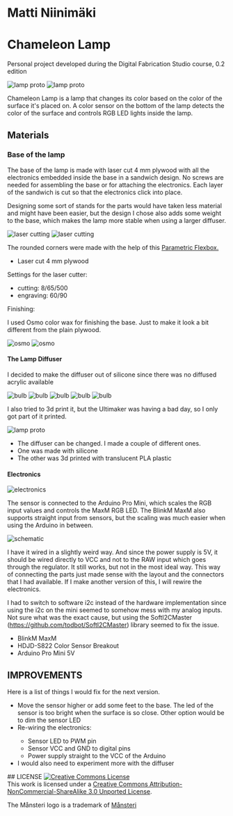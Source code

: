 # Matti Niinimäki
# Chameleon Lamp

Personal project developed during the Digital Fabrication Studio course, 0.2 edition

<img alt="lamp proto" src="https://raw.github.com/DigitalFabricationStudio/Project_0.2/master/matti.niinimaki/finalproject/images/lamp001.jpg" />
<img alt="lamp proto" src="https://raw.github.com/DigitalFabricationStudio/Project_0.2/master/matti.niinimaki/finalproject/images/lamp002.jpg" />

Chameleon Lamp is a lamp that changes its color based on the color of the surface it's placed on. A color sensor on the bottom of the lamp detects the color of the surface and controls RGB LED lights inside the lamp.

## Materials

### Base of the lamp

The base of the lamp is made with laser cut 4 mm plywood with all the electronics embedded inside the base in a sandwich design. No screws are needed for assembling the base or for attaching the electronics. Each layer of the sandwich is cut so that the electronics click into place.

Designing some sort of stands for the parts would have taken less material and might have been easier, but the design I chose also adds some weight to the base, which makes the lamp more stable when using a larger diffuser.

<img alt="laser cutting" src="https://raw.github.com/DigitalFabricationStudio/Project_0.2/master/matti.niinimaki/finalproject/images/lamp_base-01.png" />
<img alt="laser cutting" src="https://raw.github.com/DigitalFabricationStudio/Project_0.2/master/matti.niinimaki/finalproject/images/proto003.jpg" />


The rounded corners were made with the help of this <a href="http://www.thingiverse.com/thing:17240">Parametric Flexbox.</a>

<ul>
	<li>Laser cut 4 mm plywood</li>
</ul>

Settings for the laser cutter:
<ul>
<li>cutting: 8/65/500</li>
<li>engraving: 60/90</li>
</ul>

Finishing:

I used Osmo color wax for finishing the base. Just to make it look a bit different from the plain plywood.

<img alt="osmo" src="https://raw.github.com/DigitalFabricationStudio/Project_0.2/master/matti.niinimaki/finalproject/images/finishing001.jpg" />
<img alt="osmo" src="https://raw.github.com/DigitalFabricationStudio/Project_0.2/master/matti.niinimaki/finalproject/images/finishing002.jpg" />


#### The Lamp Diffuser

I decided to make the diffuser out of silicone since there was no diffused acrylic available

<img alt="bulb" src="https://raw.github.com/DigitalFabricationStudio/Project_0.2/master/matti.niinimaki/finalproject/images/bulb001.jpg" />
<img alt="bulb" src="https://raw.github.com/DigitalFabricationStudio/Project_0.2/master/matti.niinimaki/finalproject/images/bulb002.jpg" />
<img alt="bulb" src="https://raw.github.com/DigitalFabricationStudio/Project_0.2/master/matti.niinimaki/finalproject/images/bulb003.jpg" />
<img alt="bulb" src="https://raw.github.com/DigitalFabricationStudio/Project_0.2/master/matti.niinimaki/finalproject/images/bulb004.jpg" />
<img alt="bulb" src="https://raw.github.com/DigitalFabricationStudio/Project_0.2/master/matti.niinimaki/finalproject/images/bulb005.jpg" />

I also tried to 3d print it, but the Ultimaker was having a bad day, so I only got part of it printed.

<img alt="lamp proto" src="https://raw.github.com/DigitalFabricationStudio/Project_0.2/master/matti.niinimaki/finalproject/images/diffuser_3dprint.jpg" />
<ul>
	<li>The diffuser can be changed. I made a couple of different ones.</li>
	<li>One was made with silicone</li>
	<li>The other was 3d printed with translucent PLA plastic</li>
</ul>

#### Electronics
<img alt="electronics" src="https://raw.github.com/DigitalFabricationStudio/Project_0.2/master/matti.niinimaki/finalproject/images/proto001.jpg" />

The sensor is connected to the Arduino Pro Mini, which scales the RGB input values and controls the MaxM RGB LED. The BlinkM MaxM also supports straight input from sensors, but the scaling was much easier when using the Arduino in between.

<img alt="schematic" src="https://raw.github.com/DigitalFabricationStudio/Project_0.2/master/matti.niinimaki/finalproject/images/schematic.png" />

I have it wired in a slightly weird way. And since the power supply is 5V, it should be wired directly to VCC and not to the RAW input which goes through the regulator. It still works, but not in the most ideal way. This way of connecting the parts just made sense with the layout and the connectors that I had available. If I make another version of this, I will rewire the electronics.

I had to switch to software i2c instead of the hardware implementation since using the i2c on the mini seemed to somehow mess with my analog inputs. Not sure what was the exact cause, but using the SoftI2CMaster (https://github.com/todbot/SoftI2CMaster) library seemed to fix the issue.

<ul>
	<li>BlinkM MaxM</li>
	<li>HDJD-S822 Color Sensor Breakout</li>
	<li>Arduino Pro Mini 5V</li>
</ul>

## IMPROVEMENTS
Here is a list of things I would fix for the next version.

<ul>
	<li>Move the sensor higher or add some feet to the base. The led of the sensor is too bright when the surface is so close. Other option would be to dim the sensor LED</li>
	<li>Re-wiring the electronics:</li>
	<ul>
		<li>Sensor LED to PWM pin</li>
		<li>Sensor VCC and GND to digital pins</li>
		<li>Power supply straight to the VCC of the Arduino</li>
	</ul>
	<li>I would also need to experiment more with the diffuser</li>
</ul>
## LICENSE
<a rel="license" href="http://creativecommons.org/licenses/by-nc-sa/3.0/deed.en_US"><img alt="Creative Commons License" style="border-width:0" src="http://i.creativecommons.org/l/by-nc-sa/3.0/88x31.png" /></a><br />This work is licensed under a <a rel="license" href="http://creativecommons.org/licenses/by-nc-sa/3.0/deed.en_US">Creative Commons Attribution-NonCommercial-ShareAlike 3.0 Unported License</a>.

The Månsteri logo is a trademark of <a href="http://mansteri.com/">Månsteri </a>